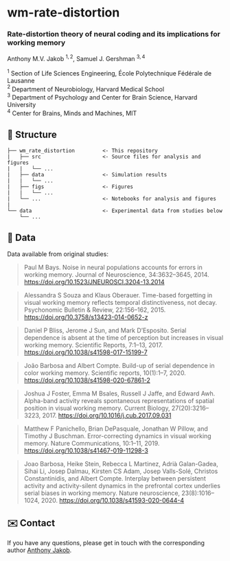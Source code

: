 # wm-rate-distortion

### Rate-distortion theory of neural coding and its implications for working memory

Anthony M.V. Jakob $^{1,2}$, Samuel J. Gershman $^{3,4}$

$^1$ Section of Life Sciences Engineering, École Polytechnique Fédérale de
Lausanne\
$^2$ Department of Neurobiology, Harvard Medical School\
$^3$ Department of Psychology and Center for Brain Science, Harvard University\
$^4$ Center for Brains, Minds and Machines, MIT

## :floppy_disk: Structure

```
├── wm_rate_distortion         <- This repository
|   ├── src                    <- Source files for analysis and figures
|   |   └── ...
|   ├── data                   <- Simulation results
|   |   └── ...
|   ├── figs                   <- Figures
|   |   └── ...
|   └── ...                    <- Notebooks for analysis and figures
|
└── data                       <- Experimental data from studies below
    └── ...
```

## :scroll: Data

Data available from original studies:

> Paul M Bays. Noise in neural populations accounts for errors in working
> memory. Journal of Neuroscience, 34:3632–3645, 2014.
> https://doi.org/10.1523/JNEUROSCI.3204-13.2014

> Alessandra S Souza and Klaus Oberauer. Time-based forgetting in visual working
> memory reflects temporal distinctiveness, not decay. Psychonomic Bulletin &
> Review, 22:156–162, 2015. https://doi.org/10.3758/s13423-014-0652-z

> Daniel P Bliss, Jerome J Sun, and Mark D’Esposito. Serial dependence is absent
> at the time of perception but increases in visual working memory. Scientific
> Reports, 7:1–13, 2017. https://doi.org/10.1038/s41598-017-15199-7

> João Barbosa and Albert Compte. Build-up of serial dependence in color working
> memory. Scientific reports, 10(1):1–7, 2020.
> https://doi.org/10.1038/s41598-020-67861-2

> Joshua J Foster, Emma M Bsales, Russell J Jaffe, and Edward Awh. Alpha-band
> activity reveals spontaneous representations of spatial position in visual
> working memory. Current Biology, 27(20):3216–3223, 2017.
> https://doi.org/10.1016/j.cub.2017.09.031

> Matthew F Panichello, Brian DePasquale, Jonathan W Pillow, and Timothy J
> Buschman. Error-correcting dynamics in visual working memory. Nature
> Communications, 10:1–11, 2019. https://doi.org/10.1038/s41467-019-11298-3

> Joao Barbosa, Heike Stein, Rebecca L Martinez, Adrià Galan-Gadea, Sihai Li,
> Josep Dalmau, Kirsten CS Adam, Josep Valls-Solé, Christos Constantinidis, and
> Albert Compte. Interplay between persistent activity and activity-silent
> dynamics in the prefrontal cortex underlies serial biases in working memory.
> Nature neuroscience, 23(8):1016–1024, 2020.
> https://doi.org/10.1038/s41593-020-0644-4

<!--
## :loudspeaker: Citation

If you are using this code, please cite [the paper](https://www.biorxiv.org/content/10.1101/2021.11.02.466803v1):

    @article{jakob2022rate,
      title={Rate-distortion theory of neural coding and its implications for working memory},
      author={Jakob, AMV and Gershman, SJ},
      journal={},
      year={2022}
    }
-->

## :envelope: Contact

If you have any questions, please get in touch with the corresponding author
[Anthony Jakob](mailto:anthony.jakob@outlook.com).
